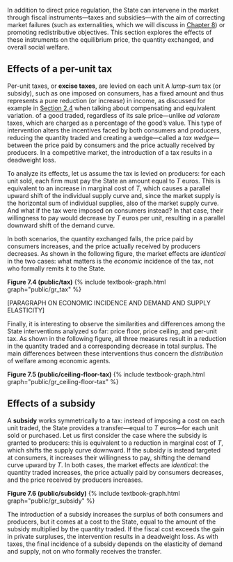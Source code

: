 In addition to direct price regulation, the State can intervene in the market through fiscal instruments—taxes and subsidies—with the aim of correcting market failures (such as externalities, which we will discuss in <a href="{{ site.baseurl }}/it/I/8">Chapter 8</a>) or promoting redistributive objectives. This section explores the effects of these instruments on the equilibrium price, the quantity exchanged, and overall social welfare.
<h2 id="subsec_tax">Effects of a per-unit tax</h2>

Per-unit taxes, or <b>excise taxes</b>, are levied on each unit
<span class="marginnote">
A <i>lump-sum</i> tax (or subsidy), such as one imposed on consumers, has a fixed amount and thus represents a pure reduction (or increase) in income, as discussed for example in <a href="{{ site.baseurl }}/it/I/2/4">Section 2.4</a> when talking about compensating and equivalent variation.
</span>
of a good traded, regardless of its sale price—unlike <i>ad valorem</i> taxes, which are charged as a percentage of the good’s value. This type of intervention alters the incentives faced by both consumers and producers, reducing the quantity traded and creating a wedge—called a <i>tax wedge</i>—between the price paid by consumers and the price actually received by producers. In a competitive market, the introduction of a tax results in a deadweight loss.

To analyze its effects, let us assume the tax is levied on producers: for each unit sold, each firm must pay the State an amount equal to $T$ euros. This is equivalent to an increase in marginal cost of $T$, which causes a parallel upward shift of the individual supply curve and, since the market supply is the horizontal sum of individual supplies, also of the market supply curve.
And what if the tax were imposed on consumers instead? In that case, their willingness to pay would decrease by $T$ euros per unit, resulting in a parallel downward shift of the demand curve.

In both scenarios, the quantity exchanged falls, the price paid by consumers increases, and the price actually received by producers decreases. As shown in the following figure, the market effects are <i>identical</i> in the two cases: what matters is the <i>economic</i> incidence of the tax, not who formally remits it to the State.

<a id="gr_public/tax"><strong>Figure 7.4 (public/tax)</strong></a>
{% include textbook-graph.html graph="public/gr_tax" %}

[PARAGRAPH ON ECONOMIC INCIDENCE AND DEMAND AND SUPPLY ELASTICITY]

Finally, it is interesting to observe the similarities and differences among the State interventions analyzed so far: price floor, price ceiling, and per-unit tax. As shown in the following figure, all three measures result in a reduction in the quantity traded and a corresponding decrease in total surplus. The main differences between these interventions thus concern the <i>distribution</i> of welfare among economic agents.

<a id="gr_public/ceiling-floor-tax"><strong>Figure 7.5 (public/ceiling-floor-tax)</strong></a>
{% include textbook-graph.html graph="public/gr_ceiling-floor-tax" %}
<h2 id="subsec_subsidy">Effects of a subsidy</h2>

A <b>subsidy</b> works symmetrically to a tax: instead of imposing a cost on each unit traded, the State provides a transfer—equal to $T$ euros—for each unit sold or purchased. Let us first consider the case where the subsidy is granted to producers: this is equivalent to a reduction in marginal cost of $T$, which shifts the supply curve downward. If the subsidy is instead targeted at consumers, it increases their willingness to pay, shifting the demand curve upward by $T$. In both cases, the market effects are <i>identical</i>: the quantity traded increases, the price actually paid by consumers decreases, and the price received by producers increases.

<a id="gr_public/subsidy"><strong>Figure 7.6 (public/subsidy)</strong></a>
{% include textbook-graph.html graph="public/gr_subsidy" %}

The introduction of a subsidy increases the surplus of both consumers and producers, but it comes at a cost to the State, equal to the amount of the subsidy multiplied by the quantity traded. If the fiscal cost exceeds the gain in private surpluses, the intervention results in a deadweight loss. As with taxes, the final incidence of a subsidy depends on the elasticity of demand and supply, not on who formally receives the transfer.
